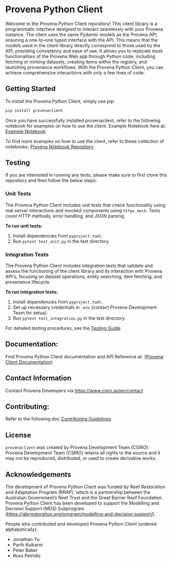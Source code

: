 # Provena Python Client

Welcome to the Provena Python Client repository! This client library is a programmatic interface designed to interact seamlessly with your Provena instance. The client uses the same Pydantic models as the Provena API, ensuring a one-to-one typed interface with the API. This means that the models used in the client library directly correspond to those used by the API, providing consistency and ease of use. It allows you to replicate most functionalities of the Provena Web app through Python code, including fetching or minting datasets, creating items within the registry, and launching provenance workflows. With the Provena Python Client, you can achieve comprehensive interactions with only a few lines of code.


## Getting Started

To install the Provena Python Client, simply use pip:

```bash
pip install provenaclient
```

Once you have successfully installed provenaclient, refer to the following notebook for examples on how to use the client. Example Notebook here at: [Example Notebook](docs/example-client-workflow.ipynb). 

To find more examples on how to use the client, refer to these collection of notebooks: [Provena Notebook Repository](https://github.com/provena/provena-example-notebooks)


## Testing

If you are interested in running any tests, please make sure to first clone this repository and then follow the below steps: 

### Unit Tests

The Provena Python Client includes unit tests that check functionality using real server interactions and mocked components using `httpx_mock`. Tests cover HTTP methods, error handling, and JSON parsing.

**To run unit tests:**
1. Install dependencies from `pyproject.toml`.
2. Run `pytest test_unit.py` in the test directory.

### Integration Tests

The Provena Python Client includes integration tests that validate and assess the functioning of the client library and its interaction with Provena API's, focusing on dataset operations, entity searching, item fetching, and provenance lifecycle.

**To run integration tests:**
1. Install dependencies from `pyproject.toml`.
2. Set up necessary credentials in `.env` (contact Provena Development Team for setup).
3. Run `pytest test_integration.py` in the test directory.

For detailed testing procedures, see the [Testing Guide](tests/README.md).

## Documentation: 

Find Provena Python Client documentation and API Reference at: ([Provena Client Documentation](https://provena.github.io/provena-python-client/))

## Contact Information 
Contact Provena Developers via https://www.csiro.au/en/contact

## Contributing:
 Refer to the following doc [Contributing Guidelines](./CONTRIBUTING.md) 

## License

`provenaclient` was created by Provena Development Team (CSIRO). Provena Development Team (CSIRO) retains all rights to the source and it may not be reproduced, distributed, or used to create derivative works.

## Acknowledgements
 The development of Provena Python Client was funded by Reef Restoration and Adaptation Program (RRAP), which is a partnership between the Australian Government’s Reef Trust and the Great Barrier Reef Foundation. Provena Python Client has been developed to support the Modelling and Decision Support (MDS) Subprogram (https://gbrrestoration.org/program/modelling-and-decision-support/).

 People who contributed and developed Provena Python Client (ordered alphabetically):
  - Jonathan Yu
  - Parth Kulkarni
  - Peter Baker
  - Ross Petridis